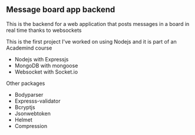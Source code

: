 ## Message board app backend

This is the backend for a web application that posts messages in a board in real time thanks to websockets

This is the first project I've worked on using Nodejs and it is part of an Academind course

- Nodejs with Expressjs
- MongoDB with mongoose
- Websocket with Socket.io

Other packages

- Bodyparser
- Expresss-validator
- Bcryptjs
- Jsonwebtoken
- Helmet
- Compression
